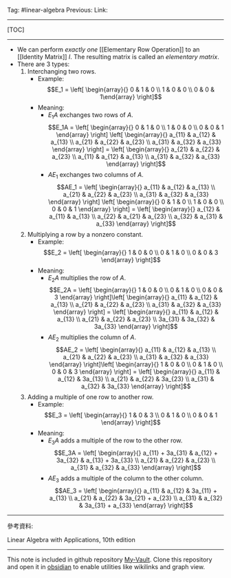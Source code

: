 Tag: #linear-algebra 
Previous: 
Link: 

---

[TOC]

---

- We can perform *exactly one* [[Elementary Row Operation]] to an [[Identity Matrix]] $I$. The resulting matrix is called an *elementary matrix*.
- There are 3 types:
	1. Interchanging two rows.
		- Example: $$E_1 = \left[ \begin{array}{} 0 & 1 & 0 \\ 1 & 0 & 0 \\ 0 & 0 & 1\end{array} \right]$$
		- Meaning:
			- $E_1A$ exchanges two rows of $A$. $$E_1A = \left[ \begin{array}{} 0 & 1 & 0 \\ 1 & 0 & 0 \\ 0 & 0 & 1 \end{array} \right] \left[ \begin{array}{} a_{11} & a_{12} & a_{13} \\ a_{21} & a_{22} & a_{23} \\ a_{31} & a_{32} & a_{33} \end{array} \right] = \left[ \begin{array}{} a_{21} & a_{22} & a_{23} \\ a_{11} & a_{12} & a_{13} \\ a_{31} & a_{32} & a_{33} \end{array} \right]$$
			- $AE_1$ exchanges two columns of $A$. $$AE_1 = \left[ \begin{array}{} a_{11} & a_{12} & a_{13} \\ a_{21} & a_{22} & a_{23} \\ a_{31} & a_{32} & a_{33} \end{array} \right] \left[ \begin{array}{} 0 & 1 & 0 \\ 1 & 0 & 0 \\ 0 & 0 & 1 \end{array} \right] = \left[ \begin{array}{} a_{12} & a_{11} & a_{13} \\ a_{22} & a_{21} & a_{23} \\ a_{32} & a_{31} & a_{33} \end{array} \right]$$
	1. Multiplying a row by a nonzero constant.
		- Example: $$E_2 = \left[ \begin{array}{} 1 & 0 & 0 \\ 0 & 1 & 0 \\ 0 & 0 & 3 \end{array} \right]$$
		- Meaning:
			- $E_2A$ multiplies the row of $A$. $$E_2A = \left[ \begin{array}{} 1 & 0 & 0 \\ 0 & 1 & 0 \\ 0 & 0 & 3 \end{array} \right]\left[ \begin{array}{} a_{11} & a_{12} & a_{13} \\ a_{21} & a_{22} & a_{23} \\ a_{31} & a_{32} & a_{33} \end{array} \right] = \left[ \begin{array}{} a_{11} & a_{12} & a_{13} \\ a_{21} & a_{22} & a_{23} \\ 3a_{31} & 3a_{32} & 3a_{33} \end{array} \right]$$
			- $AE_2$ multiplies the column of $A$. $$AE_2 = \left[ \begin{array}{} a_{11} & a_{12} & a_{13} \\ a_{21} & a_{22} & a_{23} \\ a_{31} & a_{32} & a_{33} \end{array} \right]\left[ \begin{array}{} 1 & 0 & 0 \\ 0 & 1 & 0 \\ 0 & 0 & 3 \end{array} \right] = \left[ \begin{array}{} a_{11} & a_{12} & 3a_{13} \\ a_{21} & a_{22} & 3a_{23} \\ a_{31} & a_{32} & 3a_{33} \end{array} \right]$$
	1. Adding a multiple of one row to another row.
		- Example: $$E_3 = \left[ \begin{array}{} 1 & 0 & 3 \\ 0 & 1 & 0 \\ 0 & 0 & 1 \end{array} \right]$$
		- Meaning:
			- $E_3A$ adds a multiple of the row to the other row. $$E_3A = \left[ \begin{array}{} a_{11} + 3a_{31} & a_{12} + 3a_{32} & a_{13} + 3a_{33} \\ a_{21} & a_{22} & a_{23} \\ a_{31} & a_{32} & a_{33} \end{array} \right]$$
			- $AE_3$ adds a multiple of the column to the other column. $$AE_3 = \left[ \begin{array}{} a_{11} & a_{12} & 3a_{11} + a_{13} \\ a_{21} & a_{22} & 3a_{21} + a_{23} \\ a_{31} & a_{32} & 3a_{31} + a_{33} \end{array} \right]$$

---

參考資料:

Linear Algebra with Applications, 10th edition

---

This note is included in github repository [My-Vault](https://github.com/LittleD3092/My-Vault.git). Clone this repository and open it in [obsidian](https://obsidian.md/) to enable utilities like wikilinks and graph view.
